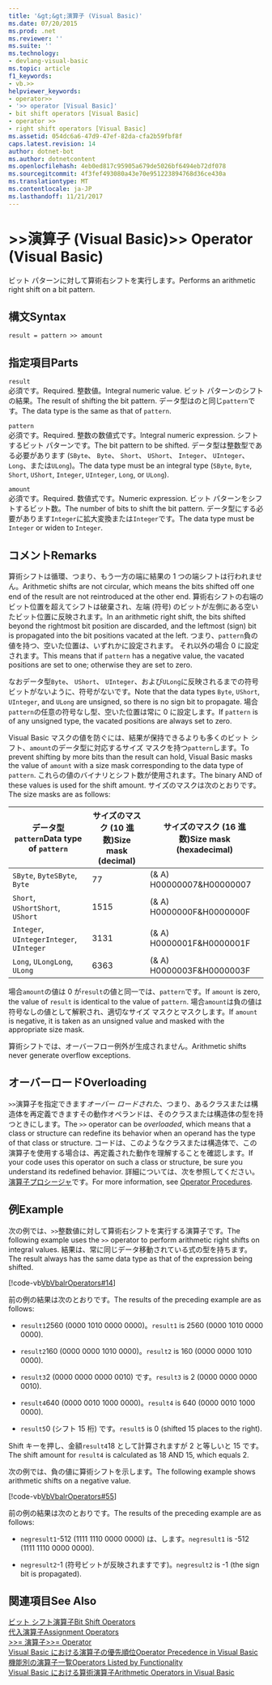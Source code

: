 ```yaml
---
title: '&gt;&gt;演算子 (Visual Basic)'
ms.date: 07/20/2015
ms.prod: .net
ms.reviewer: ''
ms.suite: ''
ms.technology:
- devlang-visual-basic
ms.topic: article
f1_keywords:
- vb.>>
helpviewer_keywords:
- operator>>
- '>> operator [Visual Basic]'
- bit shift operators [Visual Basic]
- operator >>
- right shift operators [Visual Basic]
ms.assetid: 054dc6a6-47d9-47ef-82da-cfa2b59fbf8f
caps.latest.revision: 14
author: dotnet-bot
ms.author: dotnetcontent
ms.openlocfilehash: 4eb0ed817c95905a679de5026bf6494eb72df078
ms.sourcegitcommit: 4f3fef493080a43e70e951223894768d36ce430a
ms.translationtype: MT
ms.contentlocale: ja-JP
ms.lasthandoff: 11/21/2017
---
```

# <a name="gtgt-operator-visual-basic"></a><span data-ttu-id="23685-102">&gt;&gt;演算子 (Visual Basic)</span><span class="sxs-lookup"><span data-stu-id="23685-102">&gt;&gt; Operator (Visual Basic)</span></span>
<span data-ttu-id="23685-103">ビット パターンに対して算術右シフトを実行します。</span><span class="sxs-lookup"><span data-stu-id="23685-103">Performs an arithmetic right shift on a bit pattern.</span></span>  
  
## <a name="syntax"></a><span data-ttu-id="23685-104">構文</span><span class="sxs-lookup"><span data-stu-id="23685-104">Syntax</span></span>  
  
```  
result = pattern >> amount  
```  
  
## <a name="parts"></a><span data-ttu-id="23685-105">指定項目</span><span class="sxs-lookup"><span data-stu-id="23685-105">Parts</span></span>  
 `result`  
 <span data-ttu-id="23685-106">必須です。</span><span class="sxs-lookup"><span data-stu-id="23685-106">Required.</span></span> <span data-ttu-id="23685-107">整数値。</span><span class="sxs-lookup"><span data-stu-id="23685-107">Integral numeric value.</span></span> <span data-ttu-id="23685-108">ビット パターンのシフトの結果。</span><span class="sxs-lookup"><span data-stu-id="23685-108">The result of shifting the bit pattern.</span></span> <span data-ttu-id="23685-109">データ型はのと同じ`pattern`です。</span><span class="sxs-lookup"><span data-stu-id="23685-109">The data type is the same as that of `pattern`.</span></span>  
  
 `pattern`  
 <span data-ttu-id="23685-110">必須です。</span><span class="sxs-lookup"><span data-stu-id="23685-110">Required.</span></span> <span data-ttu-id="23685-111">整数の数値式です。</span><span class="sxs-lookup"><span data-stu-id="23685-111">Integral numeric expression.</span></span> <span data-ttu-id="23685-112">シフトするビット パターンです。</span><span class="sxs-lookup"><span data-stu-id="23685-112">The bit pattern to be shifted.</span></span> <span data-ttu-id="23685-113">データ型は整数型である必要があります (`SByte`、 `Byte`、 `Short`、 `UShort`、 `Integer`、 `UInteger`、 `Long`、または`ULong`)。</span><span class="sxs-lookup"><span data-stu-id="23685-113">The data type must be an integral type (`SByte`, `Byte`, `Short`, `UShort`, `Integer`, `UInteger`, `Long`, or `ULong`).</span></span>  
  
 `amount`  
 <span data-ttu-id="23685-114">必須です。</span><span class="sxs-lookup"><span data-stu-id="23685-114">Required.</span></span> <span data-ttu-id="23685-115">数値式です。</span><span class="sxs-lookup"><span data-stu-id="23685-115">Numeric expression.</span></span> <span data-ttu-id="23685-116">ビット パターンをシフトするビット数。</span><span class="sxs-lookup"><span data-stu-id="23685-116">The number of bits to shift the bit pattern.</span></span> <span data-ttu-id="23685-117">データ型にする必要があります`Integer`に拡大変換または`Integer`です。</span><span class="sxs-lookup"><span data-stu-id="23685-117">The data type must be `Integer` or widen to `Integer`.</span></span>  
  
## <a name="remarks"></a><span data-ttu-id="23685-118">コメント</span><span class="sxs-lookup"><span data-stu-id="23685-118">Remarks</span></span>  
 <span data-ttu-id="23685-119">算術シフトは循環、つまり、もう一方の端に結果の 1 つの端シフトは行われません。</span><span class="sxs-lookup"><span data-stu-id="23685-119">Arithmetic shifts are not circular, which means the bits shifted off one end of the result are not reintroduced at the other end.</span></span> <span data-ttu-id="23685-120">算術右シフトの右端のビット位置を超えてシフトは破棄され、左端 (符号) のビットが左側にある空いたビット位置に反映されます。</span><span class="sxs-lookup"><span data-stu-id="23685-120">In an arithmetic right shift, the bits shifted beyond the rightmost bit position are discarded, and the leftmost (sign) bit is propagated into the bit positions vacated at the left.</span></span> <span data-ttu-id="23685-121">つまり、`pattern`負の値を持つ、空いた位置は、いずれかに設定されます。 それ以外の場合 0 に設定されます。</span><span class="sxs-lookup"><span data-stu-id="23685-121">This means that if `pattern` has a negative value, the vacated positions are set to one; otherwise they are set to zero.</span></span>  
  
 <span data-ttu-id="23685-122">なおデータ型`Byte`、 `UShort`、 `UInteger`、および`ULong`に反映されるまでの符号ビットがないように、符号がないです。</span><span class="sxs-lookup"><span data-stu-id="23685-122">Note that the data types `Byte`, `UShort`, `UInteger`, and `ULong` are unsigned, so there is no sign bit to propagate.</span></span> <span data-ttu-id="23685-123">場合`pattern`の任意の符号なし型、空いた位置は常に 0 に設定します。</span><span class="sxs-lookup"><span data-stu-id="23685-123">If `pattern` is of any unsigned type, the vacated positions are always set to zero.</span></span>  
  
 <span data-ttu-id="23685-124">Visual Basic マスクの値を防ぐには、結果が保持できるよりも多くのビット シフト、`amount`のデータ型に対応するサイズ マスクを持つ`pattern`します。</span><span class="sxs-lookup"><span data-stu-id="23685-124">To prevent shifting by more bits than the result can hold, Visual Basic masks the value of `amount` with a size mask corresponding to the data type of `pattern`.</span></span> <span data-ttu-id="23685-125">これらの値のバイナリとシフト数が使用されます。</span><span class="sxs-lookup"><span data-stu-id="23685-125">The binary AND of these values is used for the shift amount.</span></span> <span data-ttu-id="23685-126">サイズのマスクは次のとおりです。</span><span class="sxs-lookup"><span data-stu-id="23685-126">The size masks are as follows:</span></span>  
  
|<span data-ttu-id="23685-127">データ型`pattern`</span><span class="sxs-lookup"><span data-stu-id="23685-127">Data type of `pattern`</span></span>|<span data-ttu-id="23685-128">サイズのマスク (10 進数)</span><span class="sxs-lookup"><span data-stu-id="23685-128">Size mask (decimal)</span></span>|<span data-ttu-id="23685-129">サイズのマスク (16 進数)</span><span class="sxs-lookup"><span data-stu-id="23685-129">Size mask (hexadecimal)</span></span>|  
|----------------------------|---------------------------|-------------------------------|  
|<span data-ttu-id="23685-130">`SByte`, `Byte`</span><span class="sxs-lookup"><span data-stu-id="23685-130">`SByte`, `Byte`</span></span>|<span data-ttu-id="23685-131">7</span><span class="sxs-lookup"><span data-stu-id="23685-131">7</span></span>|<span data-ttu-id="23685-132">(& A) H00000007</span><span class="sxs-lookup"><span data-stu-id="23685-132">&H00000007</span></span>|  
|<span data-ttu-id="23685-133">`Short`, `UShort`</span><span class="sxs-lookup"><span data-stu-id="23685-133">`Short`, `UShort`</span></span>|<span data-ttu-id="23685-134">15</span><span class="sxs-lookup"><span data-stu-id="23685-134">15</span></span>|<span data-ttu-id="23685-135">(& A) H0000000F</span><span class="sxs-lookup"><span data-stu-id="23685-135">&H0000000F</span></span>|  
|<span data-ttu-id="23685-136">`Integer`, `UInteger`</span><span class="sxs-lookup"><span data-stu-id="23685-136">`Integer`, `UInteger`</span></span>|<span data-ttu-id="23685-137">31</span><span class="sxs-lookup"><span data-stu-id="23685-137">31</span></span>|<span data-ttu-id="23685-138">(& A) H0000001F</span><span class="sxs-lookup"><span data-stu-id="23685-138">&H0000001F</span></span>|  
|<span data-ttu-id="23685-139">`Long`, `ULong`</span><span class="sxs-lookup"><span data-stu-id="23685-139">`Long`, `ULong`</span></span>|<span data-ttu-id="23685-140">63</span><span class="sxs-lookup"><span data-stu-id="23685-140">63</span></span>|<span data-ttu-id="23685-141">(& A) H0000003F</span><span class="sxs-lookup"><span data-stu-id="23685-141">&H0000003F</span></span>|  
  
 <span data-ttu-id="23685-142">場合`amount`の値は 0 が`result`の値と同一では、`pattern`です。</span><span class="sxs-lookup"><span data-stu-id="23685-142">If `amount` is zero, the value of `result` is identical to the value of `pattern`.</span></span> <span data-ttu-id="23685-143">場合`amount`は負の値は符号なしの値として解釈され、適切なサイズ マスクとマスクします。</span><span class="sxs-lookup"><span data-stu-id="23685-143">If `amount` is negative, it is taken as an unsigned value and masked with the appropriate size mask.</span></span>  
  
 <span data-ttu-id="23685-144">算術シフトでは、オーバーフロー例外が生成されません。</span><span class="sxs-lookup"><span data-stu-id="23685-144">Arithmetic shifts never generate overflow exceptions.</span></span>  
  
## <a name="overloading"></a><span data-ttu-id="23685-145">オーバーロード</span><span class="sxs-lookup"><span data-stu-id="23685-145">Overloading</span></span>  
 <span data-ttu-id="23685-146">`>>`演算子を指定できます*オーバー ロードされた*、つまり、あるクラスまたは構造体を再定義できますその動作オペランドは、そのクラスまたは構造体の型を持つときにします。</span><span class="sxs-lookup"><span data-stu-id="23685-146">The `>>` operator can be *overloaded*, which means that a class or structure can redefine its behavior when an operand has the type of that class or structure.</span></span> <span data-ttu-id="23685-147">コードは、このようなクラスまたは構造体で、この演算子を使用する場合は、再定義された動作を理解することを確認します。</span><span class="sxs-lookup"><span data-stu-id="23685-147">If your code uses this operator on such a class or structure, be sure you understand its redefined behavior.</span></span> <span data-ttu-id="23685-148">詳細については、次を参照してください。[演算子プロシージャ](../../../visual-basic/programming-guide/language-features/procedures/operator-procedures.md)です。</span><span class="sxs-lookup"><span data-stu-id="23685-148">For more information, see [Operator Procedures](../../../visual-basic/programming-guide/language-features/procedures/operator-procedures.md).</span></span>  
  
## <a name="example"></a><span data-ttu-id="23685-149">例</span><span class="sxs-lookup"><span data-stu-id="23685-149">Example</span></span>  
 <span data-ttu-id="23685-150">次の例では、`>>`整数値に対して算術右シフトを実行する演算子です。</span><span class="sxs-lookup"><span data-stu-id="23685-150">The following example uses the `>>` operator to perform arithmetic right shifts on integral values.</span></span> <span data-ttu-id="23685-151">結果は、常に同じデータ移動されている式の型を持ちます。</span><span class="sxs-lookup"><span data-stu-id="23685-151">The result always has the same data type as that of the expression being shifted.</span></span>  
  
 [!code-vb[VbVbalrOperators#14](../../../visual-basic/language-reference/operators/codesnippet/VisualBasic/right-shift-operator_1.vb)]  
  
 <span data-ttu-id="23685-152">前の例の結果は次のとおりです。</span><span class="sxs-lookup"><span data-stu-id="23685-152">The results of the preceding example are as follows:</span></span>  
  
-   <span data-ttu-id="23685-153">`result1`2560 (0000 1010 0000 0000)。</span><span class="sxs-lookup"><span data-stu-id="23685-153">`result1` is 2560 (0000 1010 0000 0000).</span></span>  
  
-   <span data-ttu-id="23685-154">`result2`160 (0000 0000 1010 0000)。</span><span class="sxs-lookup"><span data-stu-id="23685-154">`result2` is 160 (0000 0000 1010 0000).</span></span>  
  
-   <span data-ttu-id="23685-155">`result3`2 (0000 0000 0000 0010) です。</span><span class="sxs-lookup"><span data-stu-id="23685-155">`result3` is 2 (0000 0000 0000 0010).</span></span>  
  
-   <span data-ttu-id="23685-156">`result4`640 (0000 0010 1000 0000)。</span><span class="sxs-lookup"><span data-stu-id="23685-156">`result4` is 640 (0000 0010 1000 0000).</span></span>  
  
-   <span data-ttu-id="23685-157">`result5`0 (シフト 15 桁) です。</span><span class="sxs-lookup"><span data-stu-id="23685-157">`result5` is 0 (shifted 15 places to the right).</span></span>  
  
 <span data-ttu-id="23685-158">Shift キーを押し、金額`result4`18 として計算されますが 2 と等しいと 15 です。</span><span class="sxs-lookup"><span data-stu-id="23685-158">The shift amount for `result4` is calculated as 18 AND 15, which equals 2.</span></span>  
  
 <span data-ttu-id="23685-159">次の例では、負の値に算術シフトを示します。</span><span class="sxs-lookup"><span data-stu-id="23685-159">The following example shows arithmetic shifts on a negative value.</span></span>  
  
 [!code-vb[VbVbalrOperators#55](../../../visual-basic/language-reference/operators/codesnippet/VisualBasic/right-shift-operator_2.vb)]  
  
 <span data-ttu-id="23685-160">前の例の結果は次のとおりです。</span><span class="sxs-lookup"><span data-stu-id="23685-160">The results of the preceding example are as follows:</span></span>  
  
-   <span data-ttu-id="23685-161">`negresult1`-512 (1111 1110 0000 0000) は、します。</span><span class="sxs-lookup"><span data-stu-id="23685-161">`negresult1` is -512 (1111 1110 0000 0000).</span></span>  
  
-   <span data-ttu-id="23685-162">`negresult2`-1 (符号ビットが反映されますです)。</span><span class="sxs-lookup"><span data-stu-id="23685-162">`negresult2` is -1 (the sign bit is propagated).</span></span>  
  
## <a name="see-also"></a><span data-ttu-id="23685-163">関連項目</span><span class="sxs-lookup"><span data-stu-id="23685-163">See Also</span></span>  
 [<span data-ttu-id="23685-164">ビット シフト演算子</span><span class="sxs-lookup"><span data-stu-id="23685-164">Bit Shift Operators</span></span>](../../../visual-basic/language-reference/operators/bit-shift-operators.md)  
 [<span data-ttu-id="23685-165">代入演算子</span><span class="sxs-lookup"><span data-stu-id="23685-165">Assignment Operators</span></span>](../../../visual-basic/language-reference/operators/assignment-operators.md)  
 [<span data-ttu-id="23685-166">>>= 演算子</span><span class="sxs-lookup"><span data-stu-id="23685-166">>>= Operator</span></span>](../../../visual-basic/language-reference/operators/right-shift-assignment-operator.md)  
 [<span data-ttu-id="23685-167">Visual Basic における演算子の優先順位</span><span class="sxs-lookup"><span data-stu-id="23685-167">Operator Precedence in Visual Basic</span></span>](../../../visual-basic/language-reference/operators/operator-precedence.md)  
 [<span data-ttu-id="23685-168">機能別の演算子一覧</span><span class="sxs-lookup"><span data-stu-id="23685-168">Operators Listed by Functionality</span></span>](../../../visual-basic/language-reference/operators/operators-listed-by-functionality.md)  
 [<span data-ttu-id="23685-169">Visual Basic における算術演算子</span><span class="sxs-lookup"><span data-stu-id="23685-169">Arithmetic Operators in Visual Basic</span></span>](../../../visual-basic/programming-guide/language-features/operators-and-expressions/arithmetic-operators.md)
